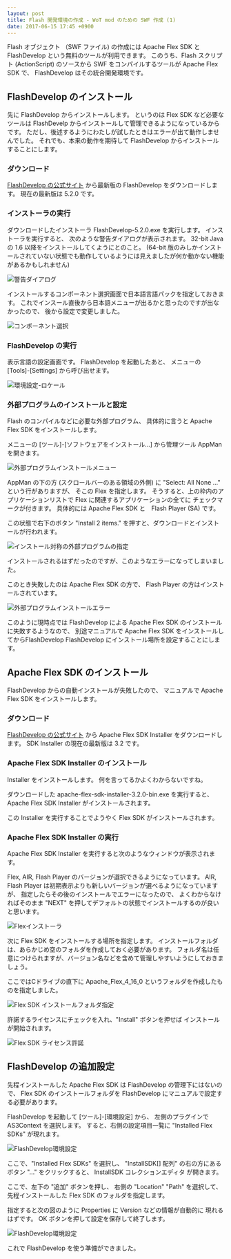 ```yaml
---
layout: post
title: Flash 開発環境の作成 - WoT mod のための SWF 作成 (1)
date: 2017-06-15 17:45 +0900
---
```

Flash オブジェクト （SWF ファイル) の作成には
Apache Flex SDK と FlashDevelop という無料のツールが利用できます。
このうち、Flash スクリプト (ActionScript) のソースから SWF をコンパイルするツールが
Apache Flex SDK で、
FlashDevelop はその統合開発環境です。

## FlashDevelop のインストール

先に FlashDevelop からインストールします。
というのは Flex SDK など必要なツールは FlashDevelp からインストールして管理できるようになっているからです。
ただし、後述するようにわたしが試したときはエラーが出て動作しませんでした。
それでも、本来の動作を期待して FlashDevelop からインストールすることにします。

### ダウンロード

[FlashDevelop の公式サイト](http://www.flashdevelop.org/)
から最新版の FlashDevelop をダウンロードします。
現在の最新版は 5.2.0 です。

### インストーラの実行

ダウンロードしたインストーラ FlashDevelop-5.2.0.exe を実行します。
インストーラを実行すると、
次のような警告ダイアログが表示されます。
32-bit Java の 1.6 以降をインストールしてくようにとのこと。
(64-bit 版のみしかインストールされていない状態でも動作しているようには見えましたが何か動かない機能があるかもしれません)

![警告ダイアログ](/resources/image_20170615_01.png)

インストールするコンポーネント選択画面で日本語言語パックを指定しておきます。
これでインスール直後から日本語メニューが出るかと思ったのですが出なかったので、
後から設定で変更しました。

![コンポーネント選択](/resources/image_20170615_02.png)

### FlashDevelop の実行

表示言語の設定画面です。
FlashDevelop を起動したあと、
メニューの [Tools]-[Settings] から呼び出せます。

![環境設定-ロケール](/resources/image_20170615_03.png)

### 外部プログラムのインストールと設定

Flash のコンパイルなどに必要な外部プログラム、
具体的に言うと Apache Flex SDK をインストールします。

メニューの [ツール]-[ソフトウェアをインストール...] から管理ツール AppMan を開きます。

![外部プログラムインストールメニュー](/resources/image_20170615_04.png)

AppMan の下の方 (スクロールバーのある領域の外側) に
"Select: All None ..." という行がありますが、
そこの Flex を指定します。
そうすると、上の枠内のアプリケーションリストで Flex に関連するアプリケーションの全てに
チェックマークが付きます。
具体的には Apache Flex SDK と　Flash Player (SA) です。

この状態で右下のボタン "Install 2 items." を押すと、ダウンロードとインストールが行われます。

![インストール対称の外部プログラムの指定](/resources/image_20170615_05.png)

インストールされるはずだったのですが、このようなエラーになってしまいました。

このとき失敗したのは Apache Flex SDK の方で、
Flash Player の方はインストールされています。

![外部プログラムインストールエラー](/resources/image_20170615_06.png)

このように現時点では FlashDevelop による Apache Flex SDK のインストールに失敗するようなので、
別途マニュアルで Apache Flex SDK をインストールしてからFlashDevelop
FlashDevelop にインストール場所を設定することにします。


## Apache Flex SDK のインストール

FlashDevelop からの自動インストールが失敗したので、
マニュアルで Apache Flex SDK をインストールします。

### ダウンロード

[FlashDevelop の公式サイト](http://flex.apache.org/)
から Apache Flex SDK Installer をダウンロードします。
SDK Installer の現在の最新版は 3.2 です。

### Apache Flex SDK Installer のインストール

Installer をインストールします。
何を言ってるかよくわからないですね。

ダウンロードした
apache-flex-sdk-installer-3.2.0-bin.exe
を実行すると、
Apache Flex SDK Installer
がインストールされます。

この Installer を実行することでようやく Flex SDK がインストールされます。

### Apache Flex SDK Installer の実行

Apache Flex SDK Installer を実行すると次のようなウィンドウが表示されます。

Flex, AIR, Flash Player のバージョンが選択できるようになっています。
AIR, Flash Player は初期表示よりも新しいバージョンが選べるようになっていますが、
指定したらその後のインストールでエラーになったので、
よくわからなければそのまま "NEXT" を押してデフォルトの状態でインストールするのが良いと思います。

![Flexインストーラ](/resources/image_20170615_07.png)

次に Flex SDK をインストールする場所を指定します。
インストールフォルダは、あらかじめ空のフォルダを作成しておく必要があります。
フォルダ名は任意につけられますが、バージョン名などを含めて管理しやすいようにしておきましょう。

ここではCドライブの直下に Apache_Flex_4_16_0 というフォルダを作成したものを指定しました。

![Flex SDK インストールフォルダ指定](/resources/image_20170615_08.png)

許諾するライセンスにチェックを入れ、"Install" ボタンを押せば
インストールが開始されます。

![Flex SDK ライセンス許諾](/resources/image_20170615_09.png)


## FlashDevelop の追加設定

先程インストールした Apache Flex SDK は FlashDevelop の管理下にはないので、
Flex SDK のインストールフォルダを FlashDevelop にマニュアルで設定する必要があります。

FlashDevelop を起動して [ツール]-[環境設定] から、
左側のプラグインで AS3Context を選択します。
すると、右側の設定項目一覧に "Installed Flex SDKs" が現れます。

![FlashDevelop環境設定](/resources/image_20170615_10.png)

ここで、"Installed Flex SDKs" を選択し、
"InstallSDK[] 配列"
の右の方にあるボタン "..." をクリックすると、
InstallSDK コレクションエディタ
が開きます。

ここで、左下の "追加" ボタンを押し、
右側の "Location" "Path" を選択して、
先程インストールした Flex SDK のフォルダを指定します。

指定すると次の図のように Properties に Version などの情報が自動的に
現れるはずです。
OK ボタンを押して設定を保存して終了します。

![FlashDevelop環境設定](/resources/image_20170615_11.png)

これで FlashDevelop を使う準備ができました。
